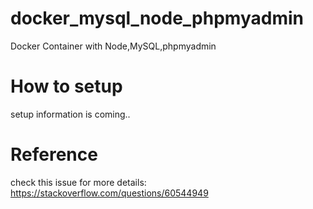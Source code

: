 # docker_mysql_node_phpmyadmin
Docker Container with Node,MySQL,phpmyadmin

# How to setup
setup information is coming.. 

# Reference
check this issue for more details: https://stackoverflow.com/questions/60544949
